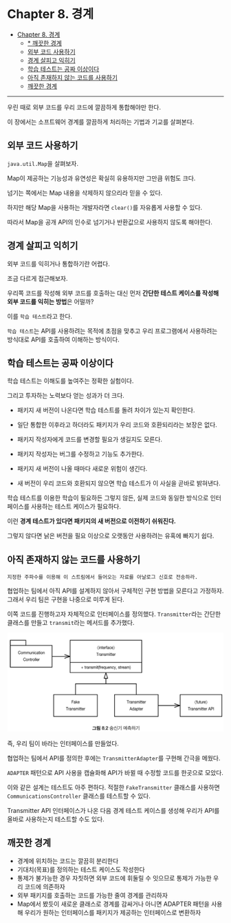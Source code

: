 # Chapter 8. 경계
- [Chapter 8. 경계](#chapter-8-경계)
  - [* 깨끗한 경계](#-깨끗한-경계)
  - [외부 코드 사용하기](#외부-코드-사용하기)
  - [경계 살피고 익히기](#경계-살피고-익히기)
  - [학습 테스트는 공짜 이상이다](#학습-테스트는-공짜-이상이다)
  - [아직 존재하지 않는 코드를 사용하기](#아직-존재하지-않는-코드를-사용하기)
  - [깨끗한 경계](#깨끗한-경계)
---
우린 때로 외부 코드를 우리 코드에 깔끔하게 통합해야만 한다.

이 장에서는 소프트웨어 경계를 깔끔하게 처리하는 기법과 기교를 살펴본다.

## 외부 코드 사용하기

`java.util.Map`을 살펴보자.

Map이 제공하는 기능성과 유연성은 확실히 유용하지만 그만큼 위험도 크다.

넘기는 쪽에서는 Map 내용을 삭제하지 않으리라 믿을 수 있다.

하지만 해당 Map을 사용하는 개발자라면 `clear()`를 자유롭게 사용할 수 있다.

따라서 Map을 공개 API의 인수로 넘기거나 반환값으로 사용하지 않도록 해야한다.

## 경계 살피고 익히기

외부 코드를 익히거나 통합하기란 어렵다.

조금 다르게 접근해보자.

우리쪽 코드를 작성해 외부 코드를 호출하는 대신 먼저 **간단한 테스트 케이스를 작성해 외부 코드를 익히는 방법**은 어떨까?

이를 `학습 테스트`라고 한다.

`학습 테스트`는 API를 사용하려는 목적에 초점을 맞추고 우리 프로그램에서 사용하려는 방식대로 API를 호출하여 이해하는 방식이다.

## 학습 테스트는 공짜 이상이다

학습 테스트는 이해도를 높여주는 정확한 실험이다.

그리고 투자하는 노력보다 얻는 성과가 더 크다.

- 패키지 새 버전이 나온다면 학습 테스트를 돌려 차이가 있는지 확인한다.

- 일단 통합한 이후라고 하더라도 패키지가 우리 코드와 호환되리라는 보장은 없다.

- 패키지 작성자에게 코드를 변경할 필요가 생길지도 모른다.

- 패키지 작성자는 버그를 수정하고 기능도 추가한다.

- 패키지 새 버전이 나올 때마다 새로운 위험이 생긴다.

- 새 버전이 우리 코드와 호환되지 않으면 학습 테스트가 이 사실을 곧바로 밝혀낸다.

학습 테스트를 이용한 학습이 필요하든 그렇지 않든, 실제 코드와 동일한 방식으로 인터페이스를 사용하는 테스트 케이스가 필요하다.

이런 **경계 테스트가 있다면 패키지의 새 버전으로 이전하기 쉬워진다.**

그렇지 않다면 낡은 버전을 필요 이상으로 오랫동안 사용하려는 유혹에 빠지기 쉽다.

## 아직 존재하지 않는 코드를 사용하기

```text
지정한 주파수를 이용해 이 스트림에서 들어오는 자료를 아날로그 신호로 전송하라.
```

협업하는 팀에서 아직 API를 설계하지 않아서 구체적인 구현 방법을 모른다고 가정하자. 그래서 우리 팀은 구현을 나중으로 미루게 된다.

이쪽 코드를 진행하고자 자체적으로 인터페이스를 정의했다. `Transmitter`라는 간단한 클래스를 만들고 `transmit`라는 메서드를 추가했다.

![image-20220209000821250](resource/image-20220209000821250.png)

즉, 우리 팀이 바라는 인터페이스를 만들었다.

협업하는 팀에서 API를 정의한 후에는 `TransmitterAdapter`를 구현해 간극을 메웠다.

`ADAPTER` 패턴으로 API 사용을 캡슐화해 API가 바뀔 때 수정할 코드를 한곳으로 모았다.

이와 같은 설계는 테스트도 아주 편하다. 적절한 `FakeTransmitter` 클래스를 사용하면 `CommunicationsController` 클래스를 테스트할 수 있다.

Transmitter API 인터페이스가 나온 다음 경계 테스트 케이스를 생성해 우리가 API를 올바로 사용하는지 테스트할 수도 있다.

## 깨끗한 경계

- 경계에 위치하는 코드는 깔끔히 분리한다
- 기대치(목표)를 정의하는 테스트 케이스도 작성한다
- 통제가 불가능한 경우 자칫하면 외부 코드에 휘둘릴 수 잇으므로 통제가 가능한 우리 코드에 의존하자
- 외부 패키지를 호출하는 코드를 가능한 줄여 경계를 관리하자
- Map에서 봤듯이 새로운 클래스로 경계를 감싸거나 아니면 ADAPTER 패턴을 사용해 우리가 원하는 인터페이스를 패키지가 제공하는 인터페이스로 변환하자

